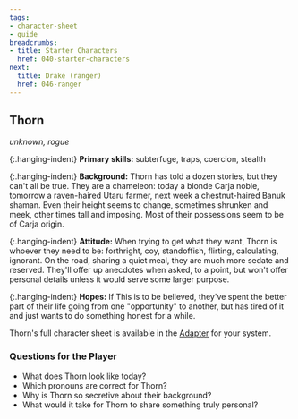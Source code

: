 ```yaml
---
tags:
- character-sheet
- guide
breadcrumbs:
- title: Starter Characters
  href: 040-starter-characters
next:
  title: Drake (ranger)
  href: 046-ranger
---
```


## Thorn

_unknown, rogue_

{:.hanging-indent}
**Primary skills:** subterfuge, traps, coercion, stealth

{:.hanging-indent}
**Background:** Thorn has told a dozen stories, but they can't all be true.
They are a chameleon: today a blonde Carja noble, tomorrow a raven-haired Utaru farmer, next week a chestnut-haired Banuk shaman.
Even their height seems to change, sometimes shrunken and meek, other times tall and imposing.
Most of their possessions seem to be of Carja origin.

{:.hanging-indent}
**Attitude:** When trying to get what they want, Thorn is whoever they need to be: forthright, coy, standoffish, flirting, calculating, ignorant.
On the road, sharing a quiet meal, they are much more sedate and reserved.
They'll offer up anecdotes when asked, to a point, but won't offer personal details unless it would serve some larger purpose.

{:.hanging-indent}
**Hopes:** If This is to be believed, they've spent the better part of their life going from one "opportunity" to another, but has tired of it and just wants to do something honest for a while.

Thorn's full character sheet is available in the [Adapter](600-adapters.md) for your system.

### Questions for the Player

* What does Thorn look like today?
* Which pronouns are correct for Thorn?
* Why is Thorn so secretive about their background?
* What would it take for Thorn to share something truly personal?
